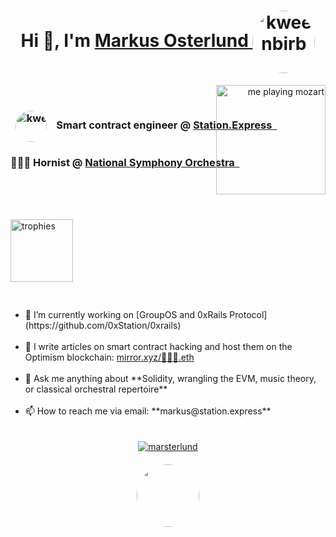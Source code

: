 <h1 align="center">Hi 👋, I'm 
  <a href="https://horn.technology">Markus Osterlund
    <img align="center" style="border-radius: 50%;" src="https://github.com/robriks/robriks/assets/80549215/c6e9dc16-5620-4f3f-893a-2830a6473c98" alt="kweenbirb" height="100" />
  </a>
</h1>

<div style="display:flex; align-items:center; justify-content: space-between;">
  <div style="width: 60%;">
    <div>
        <h3 style="white-space: nowrap">
        &nbsp;&nbsp;<img align="center" style="border-radius: 50%;" src="https://github.com/robriks/robriks/assets/80549215/5c39788b-2649-4888-b836-a105481e067e" alt="kweenbirb" height="50"/>
        &nbsp;&nbsp;&nbsp;Smart contract engineer @ <a href="https://station.express">Station.Express&nbsp;&nbsp;</a>
        </h3>
        <h3 style="white-space: nowrap">📯📯📯 Hornist @ <a href="https://www.kennedy-center.org/artists/o/oo-oz/markus-osterlund/">National Symphony Orchestra&nbsp;&nbsp;</a><h3>
    </div>
  </div>
  <div align="right" style="display:flex; flex-direction:column; align-items:flex-start;">
    <a href="https://www.youtube.com/channel/UCSui8NPYbrK4w89G04jwg0g" target="blank">
      <img align="right" src="assets/2023_03_10_NSO_Basilica_0126.jpg" alt="me playing mozart" height="175" />
    </a>
  </div>
</div>
    <div style="padding-top: 40px;">
      <a href="https://github.com/ryo-ma/github-profile-trophy" target="blank">
        <img align="top" src="https://github-profile-trophy.vercel.app/?username=robriks&title=MultiLanguage,PullRequest,Repositories,Commits" alt="trophies" height="100" />
      </a> 
    </div>

<ul style="padding-top: 30px;">
  <li> 🔭 I’m currently working on [GroupOS and 0xRails Protocol](https://github.com/0xStation/0xrails) </li>
  <br>
  <li>📝 I write articles on smart contract hacking and host them on the Optimism blockchain: <a href="https://mirror.xyz/%F0%9F%93%AF%F0%9F%93%AF%F0%9F%93%AF.eth">mirror.xyz/📯📯📯.eth</a></li>
  <br>
  <li> 💬 Ask me anything about **Solidity, wrangling the EVM, music theory, or classical orchestral repertoire** </li>
  <br>
  <li> 📫 How to reach me via email: **markus@station.express** </li>
</ul>
<div align="center" style="padding-top: 20px;"> 
  <div style="padding-bottom: 20px;">
    <a href="https://twitter.com/marsterlund" target="blank"><img src="https://img.shields.io/twitter/follow/marsterlund?logo=twitter&style=for-the-badge" alt="marsterlund" /></a> 
  </div>
  <img style="border-radius: 50%;" src="https://github.com/robriks/robriks/assets/80549215/4151a795-85ff-4d30-ba9e-dd7796050929" height="100">
</div>